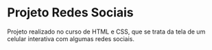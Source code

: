 # Projeto Redes Sociais
Projeto realizado no curso de HTML e CSS, que se trata da tela de um celular interativa com algumas redes sociais.

